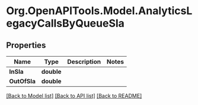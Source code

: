 
# Org.OpenAPITools.Model.AnalyticsLegacyCallsByQueueSla

## Properties

Name | Type | Description | Notes
------------ | ------------- | ------------- | -------------
**InSla** | **double** |  | 
**OutOfSla** | **double** |  | 

[[Back to Model list]](../README.md#documentation-for-models)
[[Back to API list]](../README.md#documentation-for-api-endpoints)
[[Back to README]](../README.md)

